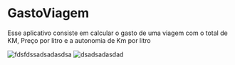 
# GastoViagem
Esse aplicativo consiste em calcular o gasto de uma viagem com o total de KM, Preço por litro e a autonomia de Km por litro 

![fdsfdssadsadasdsa](https://github.com/GlGuimaraes/GastoViagem/assets/116769796/3850ee6b-c11a-4f14-b547-11d02fa9b280)
![dsadsadasdad](https://github.com/GlGuimaraes/GastoViagem/assets/116769796/405a1f58-b99e-49b5-9f14-70af6f77d698)



